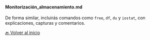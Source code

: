 #### Monitorización_almacenamiento.md 
De forma similar, incluirás comandos como `free`, `df`, `du` y `iostat`, con explicaciones, capturas y comentarios.


[🔙 Volver al inicio](https://github.com/HoracioGG/Monitorizacion/blob/main/README.md)
